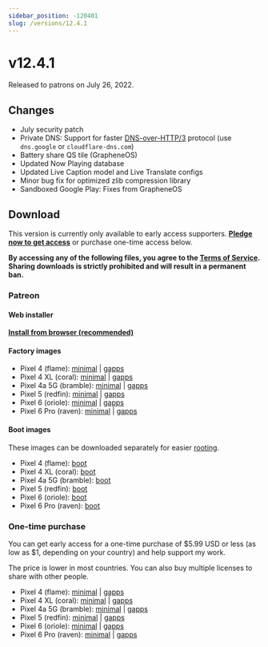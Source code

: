 ```yaml
---
sidebar_position: -120401
slug: /versions/12.4.1
---
```


# v12.4.1

Released to patrons on July 26, 2022.

## Changes

- July security patch
- Private DNS: Support for faster [DNS-over-HTTP/3](https://security.googleblog.com/2022/07/dns-over-http3-in-android.html) protocol (use `dns.google` or `cloudflare-dns.com`)
- Battery share QS tile (GrapheneOS)
- Updated Now Playing database
- Updated Live Caption model and Live Translate configs
- Minor bug fix for optimized zlib compression library
- Sandboxed Google Play: Fixes from GrapheneOS

## Download

This version is currently only available to early access supporters. **[Pledge now to get access](https://patreon.com/kdrag0n)** or purchase one-time access below.

**By accessing any of the following files, you agree to the [Terms of Service](https://kdrag0n.dev/terms-of-service). Sharing downloads is strictly prohibited and will result in a permanent ban.**

### Patreon

#### Web installer

**[Install from browser (recommended)](https://patreon.kdrag0n.dev/protonaosp-install/)**

#### Factory images

- Pixel 4 (flame): [minimal](https://patreon.kdrag0n.dev/exclusive/proton-aosp_flame-factory_12.4.1-test1.zip) | [gapps](https://patreon.kdrag0n.dev/exclusive/proton-aosp_flame-factory_12.4.1-test1-gapps.zip)
- Pixel 4 XL (coral): [minimal](https://patreon.kdrag0n.dev/exclusive/proton-aosp_coral-factory_12.4.1-test1.zip) | [gapps](https://patreon.kdrag0n.dev/exclusive/proton-aosp_coral-factory_12.4.1-test1-gapps.zip)
- Pixel 4a 5G (bramble): [minimal](https://patreon.kdrag0n.dev/exclusive/proton-aosp_bramble-factory_12.4.1-test1.zip) | [gapps](https://patreon.kdrag0n.dev/exclusive/proton-aosp_bramble-factory_12.4.1-test1-gapps.zip)
- Pixel 5 (redfin): [minimal](https://patreon.kdrag0n.dev/exclusive/proton-aosp_redfin-factory_12.4.1-test1.zip) | [gapps](https://patreon.kdrag0n.dev/exclusive/proton-aosp_redfin-factory_12.4.1-test1-gapps.zip)
- Pixel 6 (oriole): [minimal](https://patreon.kdrag0n.dev/exclusive/proton-aosp_oriole-factory_12.4.1-test1.zip) | [gapps](https://patreon.kdrag0n.dev/exclusive/proton-aosp_oriole-factory_12.4.1-test1-gapps.zip)
- Pixel 6 Pro (raven): [minimal](https://patreon.kdrag0n.dev/exclusive/proton-aosp_raven-factory_12.4.1-test1.zip) | [gapps](https://patreon.kdrag0n.dev/exclusive/proton-aosp_raven-factory_12.4.1-test1-gapps.zip)

#### Boot images

These images can be downloaded separately for easier [rooting](../../advanced/rooting.md).

- Pixel 4 (flame): [boot](https://patreon.kdrag0n.dev/protonaosp-boot/proton-aosp_flame-factory_12.4.1-test1_boot.img)
- Pixel 4 XL (coral): [boot](https://patreon.kdrag0n.dev/protonaosp-boot/proton-aosp_coral-factory_12.4.1-test1_boot.img)
- Pixel 4a 5G (bramble): [boot](https://patreon.kdrag0n.dev/protonaosp-boot/proton-aosp_bramble-factory_12.4.1-test1_boot.img)
- Pixel 5 (redfin): [boot](https://patreon.kdrag0n.dev/protonaosp-boot/proton-aosp_redfin-factory_12.4.1-test1_boot.img)
- Pixel 6 (oriole): [boot](https://patreon.kdrag0n.dev/protonaosp-boot/proton-aosp_oriole-factory_12.4.1-test1_boot.img)
- Pixel 6 Pro (raven): [boot](https://patreon.kdrag0n.dev/protonaosp-boot/proton-aosp_raven-factory_12.4.1-test1_boot.img)

### One-time purchase

You can get early access for a one-time purchase of $5.99 USD or less (as low as $1, depending on your country) and help support my work.

The price is lower in most countries. You can also buy multiple licenses to share with other people.

- Pixel 4 (flame): [minimal](https://patreon.kdrag0n.dev/buy/exclusive/proton-aosp_flame-factory_12.4.1-test1.zip) | [gapps](https://patreon.kdrag0n.dev/buy/exclusive/proton-aosp_flame-factory_12.4.1-test1-gapps.zip)
- Pixel 4 XL (coral): [minimal](https://patreon.kdrag0n.dev/buy/exclusive/proton-aosp_coral-factory_12.4.1-test1.zip) | [gapps](https://patreon.kdrag0n.dev/buy/exclusive/proton-aosp_coral-factory_12.4.1-test1-gapps.zip)
- Pixel 4a 5G (bramble): [minimal](https://patreon.kdrag0n.dev/buy/exclusive/proton-aosp_bramble-factory_12.4.1-test1.zip) | [gapps](https://patreon.kdrag0n.dev/buy/exclusive/proton-aosp_bramble-factory_12.4.1-test1-gapps.zip)
- Pixel 5 (redfin): [minimal](https://patreon.kdrag0n.dev/buy/exclusive/proton-aosp_redfin-factory_12.4.1-test1.zip) | [gapps](https://patreon.kdrag0n.dev/buy/exclusive/proton-aosp_redfin-factory_12.4.1-test1-gapps.zip)
- Pixel 6 (oriole): [minimal](https://patreon.kdrag0n.dev/buy/exclusive/proton-aosp_oriole-factory_12.4.1-test1.zip) | [gapps](https://patreon.kdrag0n.dev/buy/exclusive/proton-aosp_oriole-factory_12.4.1-test1-gapps.zip)
- Pixel 6 Pro (raven): [minimal](https://patreon.kdrag0n.dev/buy/exclusive/proton-aosp_raven-factory_12.4.1-test1.zip) | [gapps](https://patreon.kdrag0n.dev/buy/exclusive/proton-aosp_raven-factory_12.4.1-test1-gapps.zip)
